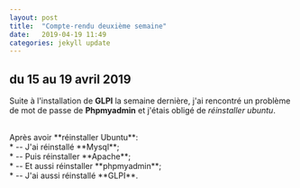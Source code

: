 ```yaml
---
layout: post
title:  "Compte-rendu deuxième semaine"
date:   2019-04-19 11:49
categories: jekyll update
---
```

## du 15 au 19 avril 2019

Suite à l'installation de **GLPI** la semaine dernière, j'ai rencontré un problème de mot de passe de **Phpmyadmin** et j'étais obligé de *réinstaller ubuntu*.

<br/>
Après avoir **réinstaller Ubuntu**:
<br/>
* -- J'ai réinstallé **Mysql**;
<br/>
* -- Puis réinstaller **Apache**;
<br/>
* -- Et aussi réinstaller **phpmyadmin**;
<br/>
* -- J'ai aussi réinstallé **GLPI**.


 

 
 
 
 

      
     

